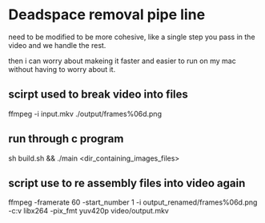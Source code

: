 # Deadspace removal pipe line

need to be modified to be more cohesive, like a single step you pass in the video and we handle the rest.

then i can worry about makeing it faster and easier to run on my mac without having to worry about it. 

## scirpt used to break video into files
ffmpeg -i input.mkv ./output/frames%06d.png

## run through c program
sh build.sh && ./main <dir_containing_images_files>

## script use to re assembly files into video again
 ffmpeg -framerate 60 -start_number 1 -i output_renamed/frames%06d.png -c:v libx264 -pix_fmt yuv420p video/output.mkv
